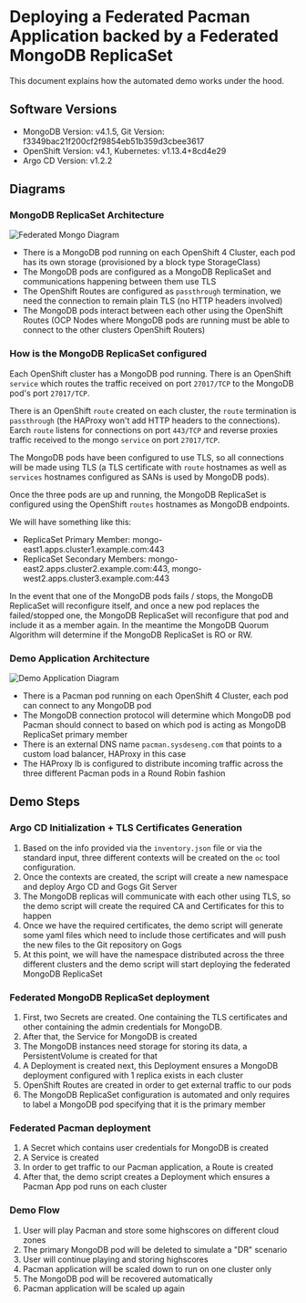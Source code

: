 # Deploying a Federated Pacman Application backed by a Federated MongoDB ReplicaSet

This document explains how the automated demo works under the hood.

## Software Versions
  - MongoDB Version: v4.1.5, Git Version: f3349bac21f200cf2f9854eb51b359d3cbee3617
  - OpenShift Version: v4.1, Kubernetes: v1.13.4+8cd4e29
  - Argo CD Version: v1.2.2

## Diagrams

### MongoDB ReplicaSet Architecture

![Federated Mongo Diagram](../images/federated-mongo-diagram.png)

* There is a MongoDB pod running on each OpenShift 4 Cluster, each pod has its own storage (provisioned by a block type StorageClass)
* The MongoDB pods are configured as a MongoDB ReplicaSet and communications happening between them use TLS
* The OpenShift Routes are configured as `passthrough` termination, we need the connection to remain plain TLS (no HTTP headers involved)
* The MongoDB pods interact between each other using the OpenShift Routes (OCP Nodes where MongoDB pods are running must be able to connect to the other clusters OpenShift Routers)

### How is the MongoDB ReplicaSet configured

Each OpenShift cluster has a MongoDB pod running. There is an OpenShift `service` which routes the traffic received on port `27017/TCP` to the MongoDB pod's port `27017/TCP`.

There is an OpenShift `route` created on each cluster, the `route` termination is `passthrough`  (the HAProxy won't add HTTP headers to the connections). Earch `route` listens for connections on port `443/TCP` and reverse proxies traffic received to the mongo `service` on port `27017/TCP`.

The MongoDB pods have been configured to use TLS, so all connections will be made using TLS (a TLS certificate with `route` hostnames as well as `services` hostnames configured as SANs is used by MongoDB pods).

Once the three pods are up and running, the MongoDB ReplicaSet is configured using the OpenShift `routes` hostnames as MongoDB endpoints.

We will have something like this:

* ReplicaSet Primary Member: mongo-east1.apps.cluster1.example.com:443
* ReplicaSet Secondary Members: mongo-east2.apps.cluster2.example.com:443, mongo-west2.apps.cluster3.example.com:443

In the event that one of the MongoDB pods fails / stops, the MongoDB ReplicaSet will reconfigure itself, and once a new pod replaces the failed/stopped one, the MongoDB ReplicaSet will reconfigure that pod and include it as a member again. In the meantime the MongoDB Quorum Algorithm will determine if the MongoDB ReplicaSet is RO or RW.

### Demo Application Architecture

![Demo Application Diagram](../images/pacman-app-diagram.png)

* There is a Pacman pod running on each OpenShift 4 Cluster, each pod can connect to any MongoDB pod
* The MongoDB connection protocol will determine which MongoDB pod Pacman should connect to based on which pod is acting as MongoDB ReplicaSet primary member
* There is an external DNS name `pacman.sysdeseng.com` that points to a custom load balancer, HAProxy in this case
* The HAProxy lb is configured to distribute incoming traffic across the three different Pacman pods in a Round Robin fashion

## Demo Steps

### Argo CD Initialization + TLS Certificates Generation
1. Based on the info provided via the `inventory.json` file or via the standard input, three different contexts will be created on the `oc` tool configuration.
2. Once the contexts are created, the script will create a new namespace and deploy Argo CD and Gogs Git Server
3. The MongoDB replicas will communicate with each other using TLS, so the demo script will create the required CA and Certificates for this to happen
4. Once we have the required certificates, the demo script will generate some yaml files which need to include those certificates and will push the new files to the Git repository on Gogs
5. At this point, we will have the namespace distributed across the three different clusters and the demo script will start deploying the federated MongoDB ReplicaSet
  
### Federated MongoDB ReplicaSet deployment

1. First, two Secrets are created. One containing the TLS certificates and other containing the admin credentials for MongoDB.
2. After that, the Service for MongoDB is created
3. The MongoDB instances need storage for storing its data, a PersistentVolume is created for that
4. A Deployment is created next, this Deployment ensures a MongoDB deployment configured with 1 replica exists in each cluster
5. OpenShift Routes are created in order to get external traffic to our pods
6. The MongoDB ReplicaSet configuration is automated and only requires to label a MongoDB pod specifying that it is the primary member

### Federated Pacman deployment

1. A Secret which contains user credentials for MongoDB is created 
2. A Service is created
3. In order to get traffic to our Pacman application, a Route is created
4. After that, the demo script creates a Deployment which ensures a Pacman App pod runs on each cluster

### Demo Flow

1. User will play Pacman and store some highscores on different cloud zones
2. The primary MongoDB pod will be deleted to simulate a "DR" scenario
3. User will continue playing and storing highscores
4. Pacman application will be scaled down to run on one cluster only
5. The MongoDB pod will be recovered automatically
6. Pacman application will be scaled up again